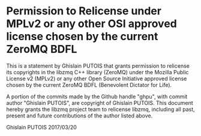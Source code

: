 # Permission to Relicense under MPLv2 or any other OSI approved license chosen by the current ZeroMQ BDFL

This is a statement by Ghislain PUTOIS
that grants permission to relicense its copyrights in the libzmq C++
library (ZeroMQ) under the Mozilla Public License v2 (MPLv2) or any other 
Open Source Initiative approved license chosen by the current ZeroMQ 
BDFL (Benevolent Dictator for Life).

A portion of the commits made by the Github handle "ghpu", with
commit author "Ghislain PUTOIS", are copyright of Ghislain PUTOIS.
This document hereby grants the libzmq project team to relicense libzmq, 
including all past, present and future contributions of the author listed above.

Ghislain PUTOIS 
2017/03/20
